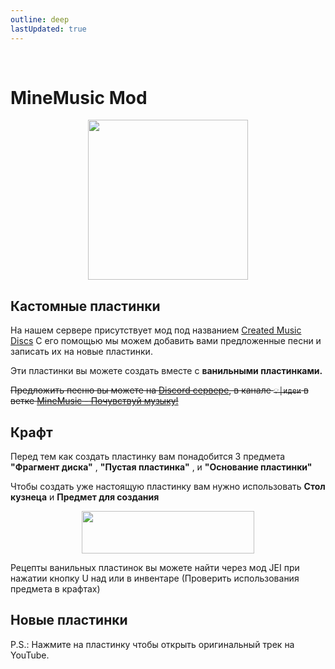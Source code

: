 ```yaml
---
outline: deep
lastUpdated: true
---
```


<Pill name="ML Create" link="./" icon="solar:archive-bold-duotone" color="#868dcc" />  <br/>
 
# MineMusic Mod

<img src="/WIKI/ML-Create/MineMusicMod/demo_img_1.png" style="display: inline; vertical-align: middle; display: block; margin-left: auto; margin-right: auto; width: 256px; height: 256px;" />


## Кастомные пластинки
На нашем сервере присутствует мод под названием [Created Music Discs](https://www.curseforge.com/minecraft/mc-mods/created-music-discs-forge)
С его помощью мы можем добавить вами предложенные песни и записать их на новые пластинки.

Эти пластинки вы можете создать вместе с **ванильными пластинками.**

~~Предложить песню вы можете на [Discord сервере](https://discord.com/invite/B6ywHB7ftP), в канале `💡│идеи` в ветке [MineMusic - Почувствуй музыку!](https://discord.com/channels/1120257989874561066/1182955485951971448)~~

## Крафт

Перед тем как создать пластинку вам понадобится 3 предмета
**"Фрагмент диска"** , **"Пустая пластинка"** , и **"Основание пластинки"** 

<BlockCard size="medium" :cards="[
  { content: 'Фрагмент диска ![img-2](/WIKI/ML-Create/MineMusicMod/demo_img_2.avif) '},
  { content: 'Пустая пластинка \n ![img-3](/WIKI/ML-Create/MineMusicMod/demo_img_3.avif) '},
  { content: 'Основание пластинки \n ![img-4](/WIKI/ML-Create/MineMusicMod/demo_img_4.avif) '},
]"/>

Чтобы создать уже настоящую пластинку вам нужно использовать **Стол кузнеца**  и **Предмет для создания**

<img src="/WIKI/ML-Create/MineMusicMod/demo_img_5.png" style="display: inline; vertical-align: middle; display: block; margin-left: auto; margin-right: auto; width: 276px; height: 68px;" />

Рецепты ванильных пластинок вы можете найти через мод JEI при нажатии кнопку U над  или  в инвентаре (Проверить использования предмета в крафтах)

## Новые пластинки
P.S.: Нажмите на пластинку чтобы открыть оригинальный трек на YouTube.

<BlockCard size="medium" :cards="[
  { content: '![img-6](/WIKI/ML-Create/MineMusicMod/demo_img_6.avif) \n Geoxor - Killa \n ![img-7](/WIKI/ML-Create/MineMusicMod/demo_img_7.avif) \n |m1chigang|![head](https://api.mineatar.io/face/566bac65-6941-4454-9d50-7a4339fc433a?scale=3)|\n|-|-|', link: 'https://www.youtube.com/watch?app=desktop&v=rd9U9opKTmo'},
  { content: '![img-8](/WIKI/ML-Create/MineMusicMod/demo_img_8.avif) \n MARRY ME, BELLAMY - СОСИСКА \n ![img-9](/WIKI/ML-Create/MineMusicMod/demo_img_9.avif) \n |MAXIMCRAFTER|![head](https://api.mineatar.io/face/90f3180d-6757-4df4-813f-8b5a0b3ef8f8?scale=3)|\n|-|-|', link: 'https://www.youtube.com/watch?v=bm8aglnkE1o'},
  { content: '![img-10](/WIKI/ML-Create/MineMusicMod/demo_img_10.avif) \n Kavinsky - Nightcall \n ![img-11](/WIKI/ML-Create/MineMusicMod/demo_img_11.avif) \n |MAXIMCRAFTER|![head](https://api.mineatar.io/face/90f3180d-6757-4df4-813f-8b5a0b3ef8f8?scale=3)|\n|-|-|', link: 'https://www.youtube.com/watch?v=MV_3Dpw-BRY'},
  { content: '![img-12](/WIKI/ML-Create/MineMusicMod/demo_img_12.avif) \n 5opka, OTURRO - Оберег \n ![img-13](/WIKI/ML-Create/MineMusicMod/demo_img_13.avif) \n |SawaDawa177_|![head](https://api.mineatar.io/face/0c81442c240b4087851ff50f3d8fd589?scale=3)|\n|-|-|', link: 'https://www.youtube.com/watch?v=KrEjVPx5A40'},
  { content: '![img-14](/WIKI/ML-Create/MineMusicMod/demo_img_14.avif) \n Frankjavcee - SimpsonWave1995 \n ![img-15](/WIKI/ML-Create/MineMusicMod/demo_img_15.avif) \n |SawaDawa177_|![head](https://api.mineatar.io/face/0c81442c240b4087851ff50f3d8fd589?scale=3)|\n|-|-|', link: 'https://www.youtube.com/watch?v=EuVTt-M3IXo'},
  { content: '![img-16](/WIKI/ML-Create/MineMusicMod/demo_img_16.avif) \n Bread Beatz - Poker Face \n ![img-17](/WIKI/ML-Create/MineMusicMod/demo_img_17.avif) \n |SawaDawa177_|![head](https://api.mineatar.io/face/0c81442c240b4087851ff50f3d8fd589?scale=3)|\n|-|-|', link: 'https://www.youtube.com/watch?v=9D2KWxp8f2A'},
  { content: '![img-18](/WIKI/ML-Create/MineMusicMod/demo_img_18.avif) \n songName \n ![img-19](/WIKI/ML-Create/MineMusicMod/demo_img_19.avif) \n |Kosinys|![head](https://api.mineatar.io/face/58650faf-08ae-438a-a1ce-ec99ba38c4e6?scale=3)|\n|-|-|', link: 'https://www.youtube.com/watch?v=TGwmFIphNcg'},
  { content: '![img-20](/WIKI/ML-Create/MineMusicMod/demo_img_20.avif) \n songName \n ![img-21](/WIKI/ML-Create/MineMusicMod/demo_img_21.avif) \n |AngelOf0laf|![head](/minecraft/playerHeads/steveHead.png)|\n|-|-|', link: 'https://www.youtube.com/watch?v=cTPaDbt_USA'},
  { content: '![img-22](/WIKI/ML-Create/MineMusicMod/demo_img_22.avif) \n songName \n ![img-23](/WIKI/ML-Create/MineMusicMod/demo_img_23.avif) \n |m1chigang|![head](https://api.mineatar.io/face/566bac65-6941-4454-9d50-7a4339fc433a?scale=3)|\n|-|-|', link: 'https://www.youtube.com/watch?v=2cWu_ow99Wk'},
  { content: '![img-24](/WIKI/ML-Create/MineMusicMod/demo_img_24.avif) \n MickeySerbia - Shock \n ![img-25](/WIKI/ML-Create/MineMusicMod/demo_img_25.avif) \n |DVD314|![head](https://api.mineatar.io/face/9806b0b5-baa2-48c6-b70e-64af239a78eb?scale=3)|\n|-|-|', link: 'https://www.youtube.com/watch?v=owz9LIXg1RQ'},
  { content: '![img-26](/WIKI/ML-Create/MineMusicMod/demo_img_26.avif) \n JamiesName - Pillaged \n ![img-27](/WIKI/ML-Create/MineMusicMod/demo_img_27.avif) \n |DVD314|![head](https://api.mineatar.io/face/9806b0b5-baa2-48c6-b70e-64af239a78eb?scale=3)|\n|-|-|', link: 'https://www.youtube.com/watch?v=2Tkmh7JH7zg'},
  { content: '![img-28](/WIKI/ML-Create/MineMusicMod/demo_img_28.avif) \n kroh - Typical Me \n ![img-29](/WIKI/ML-Create/MineMusicMod/demo_img_29.avif) \n |DVD314|![head](https://api.mineatar.io/face/9806b0b5-baa2-48c6-b70e-64af239a78eb?scale=3)|\n|-|-|', link: 'https://www.youtube.com/watch?v=BsTpFB2jZmo'},
  { content: '![img-30](/WIKI/ML-Create/MineMusicMod/demo_img_30.avif) \n songName \n ![img-31](/WIKI/ML-Create/MineMusicMod/demo_img_31.avif) \n |Babfter|![head](/minecraft/playerHeads/steveHead.png)|\n|-|-|', link: 'https://www.youtube.com/watch?v=mRaffkti2us'},
]"/>